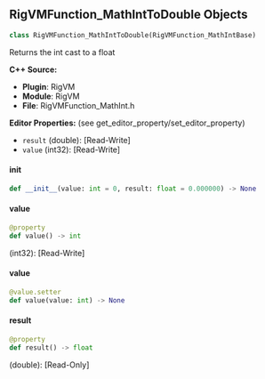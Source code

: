 ## RigVMFunction_MathIntToDouble Objects

```python
class RigVMFunction_MathIntToDouble(RigVMFunction_MathIntBase)
```

Returns the int cast to a float

**C++ Source:**

- **Plugin**: RigVM
- **Module**: RigVM
- **File**: RigVMFunction_MathInt.h

**Editor Properties:** (see get_editor_property/set_editor_property)

- ``result`` (double):  [Read-Write]
- ``value`` (int32):  [Read-Write]

<a id="unreal.RigVMFunction_MathIntToDouble.__init__"></a>

#### __init__

```python
def __init__(value: int = 0, result: float = 0.000000) -> None
```

<a id="unreal.RigVMFunction_MathIntToDouble.value"></a>

#### value

```python
@property
def value() -> int
```

(int32):  [Read-Write]

<a id="unreal.RigVMFunction_MathIntToDouble.value"></a>

#### value

```python
@value.setter
def value(value: int) -> None
```

<a id="unreal.RigVMFunction_MathIntToDouble.result"></a>

#### result

```python
@property
def result() -> float
```

(double):  [Read-Only]

<a id="unreal.RigUnit_MathIntToDouble"></a>